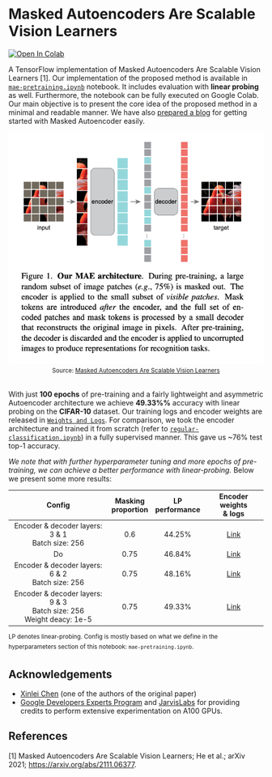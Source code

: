 # Masked Autoencoders Are Scalable Vision Learners


[![Open In Colab](https://colab.research.google.com/assets/colab-badge.svg)](https://colab.research.google.com/github/ariG23498/mae-scalable-vision-learners/blob/master/mae-pretraining.ipynb)


A TensorFlow implementation of Masked Autoencoders Are Scalable Vision Learners [1]. Our implementation of the proposed method is  available in
[`mae-pretraining.ipynb`](https://github.com/ariG23498/mae-scalable-vision-learners/blob/master/mae-pretraining.ipynb) notebook. It includes evaluation with **linear probing** as well. Furthermore, the notebook can be fully executed on Google Colab.
Our main objective is to present the core idea of the proposed method in a minimal and readable manner. We have also [prepared a blog](https://keras.io/examples/vision/masked_image_modeling/) for getting
started with Masked Autoencoder easily. 

<div align="center">
  <img src=assets/mae.png/><br>
  <small>Source: <a href=https://arxiv.org/abs/2111.06377>Masked Autoencoders Are Scalable Vision Learners</a></small>
</div><br>


With just **100 epochs** of pre-training and a fairly lightweight and asymmetric Autoencoder architecture we achieve **49.33%%** accuracy
with linear probing on the **CIFAR-10** dataset. Our training logs and encoder weights are released in [`Weights and Logs`](https://github.com/ariG23498/mae-scalable-vision-learners/releases/tag/v1.0.0). 
For comparison, we took the encoder architecture and trained it from scratch (refer to [`regular-classification.ipynb`](https://github.com/ariG23498/mae-scalable-vision-learners/blob/master/regular-classification.ipynb)) in a fully supervised manner. This gave us ~76% test top-1 accuracy.

_We note that with further hyperparameter tuning and more epochs of pre-training, we can achieve a better performance
with linear-probing._  Below we present some more results:

| Config | Masking<br>proportion | LP<br>performance | Encoder weights<br>& logs |
|:---:|:---:|:---:|:---:|
| Encoder & decoder layers: 3 & 1<br>Batch size: 256 | 0.6 | 44.25% | [Link](https://github.com/ariG23498/mae-scalable-vision-learners/releases/download/v1.0.0/44_25.zip) |
| Do | 0.75 | 46.84% | [Link](https://github.com/ariG23498/mae-scalable-vision-learners/releases/download/v1.0.0/46_84.zip) |
| Encoder & decoder layers: 6 & 2<br>Batch size: 256 | 0.75 | 48.16% | [Link](https://github.com/ariG23498/mae-scalable-vision-learners/releases/download/v1.0.0/48_16.zip) |
| Encoder & decoder layers: 9 & 3<br>Batch size: 256<br>Weight deacy: 1e-5 | 0.75 | 49.33% | [Link](https://github.com/ariG23498/mae-scalable-vision-learners/releases/download/v1.0.0/49_33.zip) |

<sup>LP denotes linear-probing. Config is mostly based on what we define in the hyperparameters
section of this notebook: `mae-pretraining.ipynb`.</sup>

## Acknowledgements

* [Xinlei Chen](http://xinleic.xyz/) (one of the authors of the original paper)
* [Google Developers Experts Program](https://developers.google.com/programs/experts/) and [JarvisLabs](https://jarvislabs.ai/) for providing credits to perform extensive experimentation on A100 GPUs.

## References

[1] Masked Autoencoders Are Scalable Vision Learners; He et al.; arXiv 2021; https://arxiv.org/abs/2111.06377.
